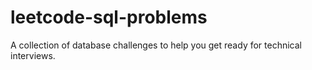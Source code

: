 # leetcode-sql-problems
A collection of database challenges to help you get ready for technical interviews.
